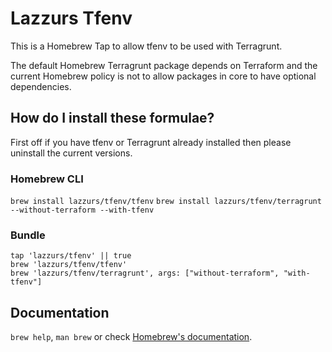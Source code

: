 # Lazzurs Tfenv

This is a Homebrew Tap to allow tfenv to be used with Terragrunt.

The default Homebrew Terragrunt package depends on Terraform and the current Homebrew policy is not to allow packages in core to have optional dependencies.

## How do I install these formulae?

First off if you have tfenv or Terragrunt already installed then please uninstall the current versions.

### Homebrew CLI

`brew install lazzurs/tfenv/tfenv`
`brew install lazzurs/tfenv/terragrunt --without-terraform --with-tfenv`

### Bundle

```
tap 'lazzurs/tfenv' || true
brew 'lazzurs/tfenv/tfenv'
brew 'lazzurs/tfenv/terragrunt', args: ["without-terraform", "with-tfenv"]
```

## Documentation
`brew help`, `man brew` or check [Homebrew's documentation](https://docs.brew.sh).
